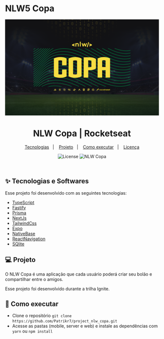 # NLW5 Copa

<img width="1400" alt="NLW Copa" src="./image/image.png">

<h1 align="center">NLW Copa | Rocketseat</h1>

<p align="center">
  <a href="#-tecnologias">Tecnologias</a>&nbsp;&nbsp;&nbsp;|&nbsp;&nbsp;&nbsp;
  <a href="#-projeto">Projeto</a>&nbsp;&nbsp;&nbsp;|&nbsp;&nbsp;&nbsp;
  <a href="#-como-executar">Como executar</a>&nbsp;&nbsp;&nbsp;|&nbsp;&nbsp;&nbsp;
  <a href="#-licença">Licença</a>
</p>

<p align="center">
  <img alt="License" src="https://img.shields.io/static/v1?label=license&message=MIT&color=8257E5&labelColor=000000">

 <img src="https://img.shields.io/static/v1?label=NLW Copa&message=Ignite&color=8257E5&labelColor=000000" alt="NLW Copa" />
</p>

<br>

## ✨ Tecnologias e Softwares

Esse projeto foi desenvolvido com as seguintes tecnologias:

- [TypeScript](https://www.typescriptlang.org/)
- [Fastify](https://www.fastify.io/)
- [Prisma](https://www.prisma.io/)
- [NextJs](https://nextjs.org/)
- [TailwindCss](https://tailwindcss.com/)
- [Expo](https://docs.expo.dev/)
- [NativeBase](https://docs.nativebase.io/installation)
- [ReactNavigation](https://reactnavigation.org/)
- [SQlite](https://www.sqlite.org/index.html)


## 💻 Projeto

O NLW Copa é uma aplicação que cada usuário poderá criar seu bolão e compartilhar entre o amigos. 

Esse projeto foi desenvolvido durante a trilha Ignite. 

## 🚀 Como executar

- Clone o repositório `git clone https://github.com/Patrikr7/project_nlw_copa.git`
- Acesse as pastas (mobile, server e web) e instale as dependências com `yarn` ou `npm install`
